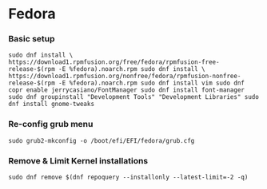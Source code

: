 # Fedora
### Basic setup
  `sudo dnf install \
  https://download1.rpmfusion.org/free/fedora/rpmfusion-free-release-$(rpm -E %fedora).noarch.rpm
  sudo dnf install \
  https://download1.rpmfusion.org/nonfree/fedora/rpmfusion-nonfree-release-$(rpm -E %fedora).noarch.rpm
  sudo dnf install vim
  sudo dnf copr enable jerrycasiano/FontManager
  sudo dnf install font-manager
  sudo dnf groupinstall "Development Tools" "Development Libraries"
  sudo dnf install gnome-tweaks`
### Re-config grub menu
  `sudo grub2-mkconfig -o /boot/efi/EFI/fedora/grub.cfg`
  
### Remove & Limit Kernel installations
  `sudo dnf remove $(dnf repoquery --installonly --latest-limit=-2 -q)`
